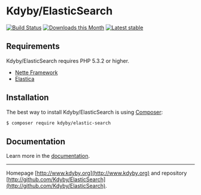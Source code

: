 Kdyby/ElasticSearch
======

[![Build Status](https://travis-ci.org/Kdyby/ElasticSearch.svg?branch=master)](https://travis-ci.org/Kdyby/ElasticSearch)
[![Downloads this Month](https://img.shields.io/packagist/dm/kdyby/elastic-search.svg)](https://packagist.org/packages/kdyby/elastic-search)
[![Latest stable](https://img.shields.io/packagist/v/kdyby/elastic-search.svg)](https://packagist.org/packages/kdyby/elastic-search)


Requirements
------------

Kdyby/ElasticSearch requires PHP 5.3.2 or higher.

- [Nette Framework](https://github.com/nette/nette)
- [Elastica](https://github.com/ruflin/Elastica)



Installation
------------

The best way to install Kdyby/ElasticSearch is using  [Composer](http://getcomposer.org/):

```sh
$ composer require kdyby/elastic-search
```


Documentation
------------

Learn more in the [documentation](https://github.com/Kdyby/ElasticSearch/blob/master/docs/en/index.md).


-----

Homepage [http://www.kdyby.org](http://www.kdyby.org) and repository [http://github.com/Kdyby/ElasticSearch](http://github.com/Kdyby/ElasticSearch).
